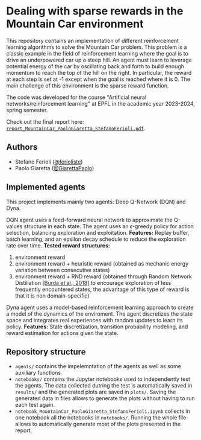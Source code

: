 # Dealing with sparse rewards in the Mountain Car environment

This repository contains an implementation of different reinforcement learning algorithms to solve the Mountain Car problem. This problem is a classic example in the field of reinforcement learning where the goal is to drive an underpowered car up a steep hill. An agent must learn to leverage potential energy of the car by oscillating back and forth to build enough momentum to reach the top of the hill on the right. In particular, the reward at each step is set at -1 except when the goal is reached where it is 0. The main challenge of this environment is the sparse reward function.

The code was developed for the course "Artificial neural networks/reinforcement learning" at EPFL in the academic year 2023-2024, spring semester.

Check out the final report here: [`report_MountainCar_PaoloGiaretta_StefanoFerioli.pdf`](./report_MountainCar_PaoloGiaretta_StefanoFerioli.pdf).

## Authors
- Stefano Ferioli ([@ferioliste](https://github.com/ferioliste))
- Paolo Giaretta ([@GiarettaPaolo](https://github.com/GiarettaPaolo))

## Implemented agents
This project implements mainly two agents: Deep Q-Network (DQN) and Dyna.

DQN agent uses a feed-forward neural network to approximate the Q-values structure in each state. The agent uses an $\epsilon$-greedy policy for action selection, balancing exploration and exploitation.
**Features:** Replay buffer, batch learning, and an epsilon decay schedule to reduce the exploration rate over time.
**Tested reward structures:**
1. environment reward
2. environment reward + heuristic reward (obtained as mechanic energy variation between consecutive states)
3. environment reward + RND reward (obtained through Random Network Distillation [[Burda et al., 2018]](https://arxiv.org/pdf/1810.12894) to encourage exploration of less frequently encountered states, the advantage of this type of reward is that it is non domain-specific)

Dyna agent uses a model-based reinforcement learning approach to create a model of the dynamics of the enviroment. The agent discretizes the state space and integrates real experiences with random updates to learn its policy.
**Features:** State discretization, transition probability modeling, and reward estimation for actions given the state.

## Repository structure
- `agents/` contains the impelemntation of the agents as well as some auxiliary functions
- `notebooks/` contains the Jupyter notebooks used to independently test the agents. The data collected dutring the test is automatically saved in `results/` and the generated plots are saved in `plots/`. Saving the generated data in files allows to generate the plots without having to run each test again.
- `notebook_MountainCar_PaoloGiaretta_StefanoFerioli.ipynb` collects in one notebook all the notebooks in `notebooks/`. Running the whole file allows to automatically generate most of the plots presented in the report.